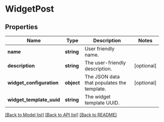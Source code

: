 # WidgetPost

## Properties
Name | Type | Description | Notes
------------ | ------------- | ------------- | -------------
**name** | **string** | User friendly name. | 
**description** | **string** | The user-friendly description. | [optional] 
**widget_configuration** | **object** | The JSON data that populates the template. | [optional] 
**widget_template_uuid** | **string** | The widget template UUID. | 

[[Back to Model list]](../README.md#documentation-for-models) [[Back to API list]](../README.md#documentation-for-api-endpoints) [[Back to README]](../README.md)


